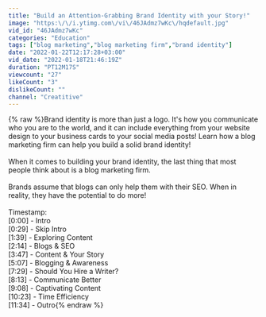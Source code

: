 ```yaml
---
title: "Build an Attention-Grabbing Brand Identity with your Story!"
image: "https:\/\/i.ytimg.com\/vi\/46JAdmz7wKc\/hqdefault.jpg"
vid_id: "46JAdmz7wKc"
categories: "Education"
tags: ["blog marketing","blog marketing firm","brand identity"]
date: "2022-01-22T12:17:28+03:00"
vid_date: "2022-01-18T21:46:19Z"
duration: "PT12M17S"
viewcount: "27"
likeCount: "3"
dislikeCount: ""
channel: "Creatitive"
---
```

{% raw %}Brand identity is more than just a logo. It's how you communicate who you are to the world, and it can include everything from your website design to your business cards to your social media posts! Learn how a blog marketing firm can help you build a solid brand identity!<br /><br />When it comes to building your brand identity, the last thing that most people think about is a blog marketing firm. <br /><br />Brands assume that blogs can only help them with their SEO. When in reality, they have the potential to do more!<br /><br />Timestamp:<br />[0:00] - Intro<br />[0:29] - Skip Intro<br />[1:39] - Exploring Content<br />[2:14] - Blogs &amp; SEO<br />[3:47] - Content &amp; Your Story<br />[5:07] - Blogging &amp; Awareness<br />[7:29] - Should You Hire a Writer?<br />[8:13] - Communicate Better<br />[9:08] - Captivating Content<br />[10:23] - Time Efficiency<br />[11:34] - Outro{% endraw %}
